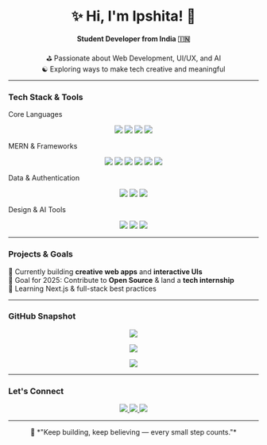 <h1 align="center">✨ Hi, I'm Ipshita! 🌸</h1>

<p align="center">
  <strong>Student Developer from India 🇮🇳</strong>
</p>

<p align="center">
  ⛳︎ Passionate about Web Development, UI/UX, and AI <br/>
  ☯︎ Exploring ways to make tech creative and meaningful
</p>

---

### Tech Stack & Tools

 Core Languages
  <p align="center">
    <img src="https://img.shields.io/badge/Python-A36F99?style=for-the-badge&logo=python&logoColor=white" />
    <img src="https://img.shields.io/badge/JavaScript-A65482?style=for-the-badge&logo=javascript&logoColor=white" />
    <img src="https://img.shields.io/badge/HTML5-BD768D?style=for-the-badge&logo=html5&logoColor=white" />
    <img src="https://img.shields.io/badge/CSS3-BD768D?style=for-the-badge&logo=css3&logoColor=white" />
  </p>

 MERN & Frameworks
  <p align="center">
    <img src="https://img.shields.io/badge/React-893D7B?style=for-the-badge&logo=react&logoColor=61DAFB" />
    <img src="https://img.shields.io/badge/React Native-682C63?style=for-the-badge&logo=react&logoColor=61DAFB" />
    <img src="https://img.shields.io/badge/Redux Toolkit-764ABC?style=for-the-badge&logo=redux&logoColor=white" />
    <img src="https://img.shields.io/badge/Node.js-893D7B?style=for-the-badge&logo=node.js&logoColor=white" />
    <img src="https://img.shields.io/badge/Express.js-682C63?style=for-the-badge&logo=express&logoColor=white" />
    <img src="https://img.shields.io/badge/Tailwind CSS-A5528C?style=for-the-badge&logo=tailwind-css&logoColor=white" />
  </p>

 Data & Authentication
  <p align="center">
    <img src="https://img.shields.io/badge/MongoDB-4A1C4F?style=for-the-badge&logo=mongodb&logoColor=white" />
    <img src="https://img.shields.io/badge/MySQL-4479A1?style=for-the-badge&logo=mysql&logoColor=white" />
    <img src="https://img.shields.io/badge/Clerk-6C47FF?style=for-the-badge&logo=clerk&logoColor=white" />
  </p>

 Design & AI Tools
  <p align="center">
    <img src="https://img.shields.io/badge/Gemini_API-000000?style=for-the-badge&logo=google&logoColor=white" />
    <img src="https://img.shields.io/badge/Figma-BD76A6?style=for-the-badge&logo=figma&logoColor=white" />
    <img src="https://img.shields.io/badge/Canva-9C6FAF?style=for-the-badge&logo=canva&logoColor=white" />
  </p>

---

### Projects & Goals

🌱 Currently building **creative web apps** and **interactive UIs**  
🎯 Goal for 2025: Contribute to **Open Source** & land a **tech internship**  
📘 Learning Next.js & full-stack best practices  

---

### GitHub Snapshot

<p align="center">
  <img src="https://github-readme-stats.vercel.app/api?username=Ipshita29&show_icons=true&theme=rose_pine&hide_border=true&custom_title=My%20GitHub%20Stats" />
</p>

<p align="center">
  <img src="https://github-readme-streak-stats.herokuapp.com/?user=Ipshita29&theme=rose_pine&hide_border=true" />
</p>

<p align="center">
  <img src="https://github-readme-stats.vercel.app/api/top-langs/?username=Ipshita29&layout=compact&theme=rose_pine&hide_border=true" />
</p>

---

### Let's Connect

<p align="center">
  <a href="[https://www.linkedin.com/in/your-linkedin](https://www.linkedin.com/in/ipshita-patel-03a08833a/)" target="_blank">
    <img src="https://img.shields.io/badge/LinkedIn-A36F99?style=for-the-badge&logo=linkedin&logoColor=white"/>
  </a>
  <a href="mailto:ipshita2908@gmail.com">
    <img src="https://img.shields.io/badge/Email-BD76A6?style=for-the-badge&logo=gmail&logoColor=white"/>
  </a>
  <a href="[https://portfolio-link.com](https://dreamy-panda-4a90bf.netlify.app/)" target="_blank">
    <img src="https://img.shields.io/badge/Portfolio-A65482?style=for-the-badge&logo=vercel&logoColor=white"/>
  </a>
</p>

---

<p align="center">
  💖 *"Keep building, keep believing — every small step counts."*  
</p>







<!---
Ipshita29/Ipshita29 is a ✨ special ✨ repository because its `README.md` (this file) appears on your GitHub profile.
You can click the Preview link to take a look at your changes.
--->
